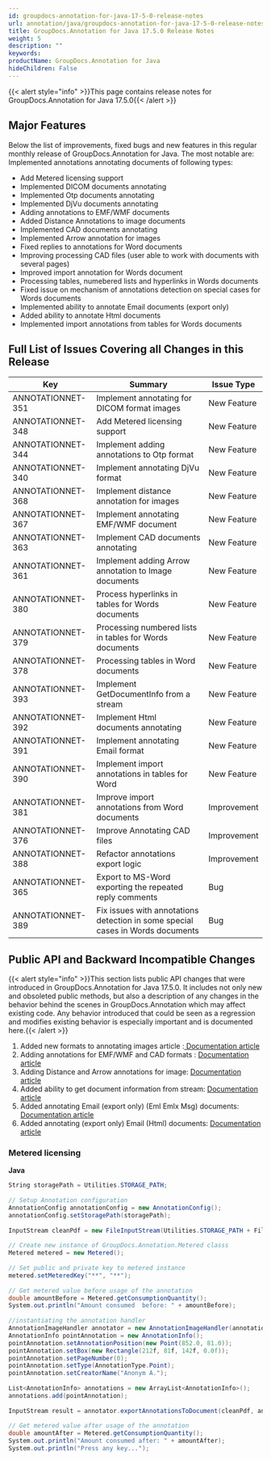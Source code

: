 ```yaml
---
id: groupdocs-annotation-for-java-17-5-0-release-notes
url: annotation/java/groupdocs-annotation-for-java-17-5-0-release-notes
title: GroupDocs.Annotation for Java 17.5.0 Release Notes
weight: 5
description: ""
keywords: 
productName: GroupDocs.Annotation for Java
hideChildren: False
---
```

{{< alert style="info" >}}This page contains release notes for GroupDocs.Annotation for Java 17.5.0{{< /alert >}}

## Major Features

Below the list of improvements, fixed bugs and new features in this regular monthly release of GroupDocs.Annotation for Java. The most notable are:  
Implemented annotations annotating documents of following types:

*   Add Metered licensing support
*   Implemented DICOM documents annotating 
*   Implemented Otp documents annotating 
*   Implemented DjVu documents annotating
*   Adding annotations to EMF/WMF documents
*   Added Distance Annotations to image documents
*   Implemented CAD documents annotating 
*   Implemented Arrow annotation for images
*   Fixed replies to annotations for Word documents
*   Improving processing CAD files (user able to work with documents with several pages)
*   Improved import annotation for Words document
*   Processing tables, numebered lists and hyperlinks in Words documents
*   Fixed issue on mechanism of annotations detection on special cases for Words documents
*   Implemented ability to annotate Email documents (export only)
*   Added ability to annotate Html documents
*   Implemented import annotations from tables for Words documents

## Full List of Issues Covering all Changes in this Release

| Key | Summary | Issue Type |
| --- | --- | --- |
| ANNOTATIONNET-351 | Implement annotating for DICOM format images | New Feature |
| ANNOTATIONNET-348 | Add Metered licensing support | New Feature |
| ANNOTATIONNET-344 | Implement adding annotations to Otp format | New Feature |
| ANNOTATIONNET-340 | Implement annotating DjVu format | New Feature |
| ANNOTATIONNET-368 | Implement distance annotation for images | New Feature |
| ANNOTATIONNET-367 | Implement annotating EMF/WMF document | New Feature |
| ANNOTATIONNET-363 | Implement CAD documents annotating | New Feature |
| ANNOTATIONNET-361 | Implement adding Arrow annotation to Image documents | New Feature |
| ANNOTATIONNET-380 | Process hyperlinks in tables for Words documents | New Feature |
| ANNOTATIONNET-379 | Processing numbered lists in tables for Words documents | New Feature |
| ANNOTATIONNET-378 | Processing tables in Word documents | New Feature |
| ANNOTATIONNET-393 | Implement GetDocumentInfo from a stream | New Feature |
| ANNOTATIONNET-392 | Implement Html documents annotating | New Feature |
| ANNOTATIONNET-391 | Implement annotating Email format | New Feature |
| ANNOTATIONNET-390 | Implement import annotations in tables for Word | New Feature |
| ANNOTATIONNET-381 | Improve import annotations from Word documents | Improvement |
| ANNOTATIONNET-376 | Improve Annotating CAD files | Improvement |
| ANNOTATIONNET-388 | Refactor annotations export logic | Improvement |
| ANNOTATIONNET-365 | Export to MS-Word exporting the repeated reply comments | Bug |
| ANNOTATIONNET-389 | Fix issues with annotations detection in some special cases in Words documents | Bug |

## Public API and Backward Incompatible Changes

{{< alert style="info" >}}This section lists public API changes that were introduced in GroupDocs.Annotation for Java 17.5.0. It includes not only new and obsoleted public methods, but also a description of any changes in the behavior behind the scenes in GroupDocs.Annotation which may affect existing code. Any behavior introduced that could be seen as a regression and modifies existing behavior is especially important and is documented here.{{< /alert >}}

1.  Added new formats to annotating images article :[ Documentation article](https://docs.groupdocs.com/display/annotationjava/Different+Annotations+for+Images)
2.  Adding annotations for EMF/WMF and CAD formats : [Documentation article](https://docs.groupdocs.com/display/annotationjava/Different+Annotations+for+Images)
3.  Adding Distance and Arrow annotations for image: [Documentation article](https://docs.groupdocs.com/display/annotationjava/Different+Annotations+for+Images)
4.  Added ability to get document information from stream: [Documentation article](https://docs.groupdocs.com/display/annotationjava/Getting+Text+Coordinates+in+Image+Representation)[](https://docs.groupdocs.com/display/annotationjava/Text+Coordinates+in+Image+Presentation+of+Document)
5.  Added annotating Email (export only) (Eml Emlx Msg) documents: [Documentation article](https://docs.groupdocs.com/display/annotationjava/Annotating+Email+Documents)
6.  Added annotating (export only) Email (Html) documents: [Documentation article](https://docs.groupdocs.com/display/annotationjava/Annotating+HTML+Documents)

### Metered licensing

**Java**

```csharp
String storagePath = Utilities.STORAGE_PATH;
        
// Setup Annotation configuration
AnnotationConfig annotationConfig = new AnnotationConfig();
annotationConfig.setStoragePath(storagePath);
 
InputStream cleanPdf = new FileInputStream(Utilities.STORAGE_PATH + File.separator + "SetLicense.TestData.Clear.pdf");
 
// Create new instance of GroupDocs.Annotation.Metered classs
Metered metered = new Metered();
 
// Set public and private key to metered instance
metered.setMeteredKey("**", "**");
 
// Get metered value before usage of the annotation
double amountBefore = Metered.getConsumptionQuantity();
System.out.println("Amount consumed  before: " + amountBefore);
 
//instantiating the annotation handler
AnnotationImageHandler annotator = new AnnotationImageHandler(annotationConfig);
AnnotationInfo pointAnnotation = new AnnotationInfo();
pointAnnotation.setAnnotationPosition(new Point(852.0, 81.0));
pointAnnotation.setBox(new Rectangle(212f, 81f, 142f, 0.0f));
pointAnnotation.setPageNumber(0);
pointAnnotation.setType(AnnotationType.Point);
pointAnnotation.setCreatorName("Anonym A.");
 
List<AnnotationInfo> annotations = new ArrayList<AnnotationInfo>();
annotations.add(pointAnnotation);
 
InputStream result = annotator.exportAnnotationsToDocument(cleanPdf, annotations, DocumentType.Pdf);
 
// Get metered value after usage of the annotation
double amountAfter = Metered.getConsumptionQuantity();
System.out.println("Amount consumed after: " + amountAfter);
System.out.println("Press any key...");
```
